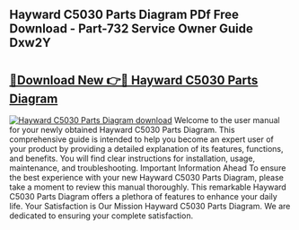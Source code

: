 ## Hayward C5030 Parts Diagram PDf Free Download - Part-732 Service Owner Guide Dxw2Y

# <h2><a href="http://dfme8bv.blite.top/?on=Hayward+C5030+Parts+Diagram">🔗Download New 👉🔴 Hayward C5030 Parts Diagram</a></h2>

[![Hayward C5030 Parts Diagram download](https://i.imgur.com/lujVjoI.png)](http://dfme8bv.blite.top/?on=Hayward+C5030+Parts+Diagram)
Welcome to the user manual for your newly obtained Hayward C5030 Parts Diagram. This comprehensive guide is intended to help you become an expert user of your product by providing a detailed explanation of its features, functions, and benefits. You will find clear instructions for installation, usage, maintenance, and troubleshooting. Important Information Ahead To ensure the best experience with your new Hayward C5030 Parts Diagram, please take a moment to review this manual thoroughly. This remarkable Hayward C5030 Parts Diagram offers a plethora of features to enhance your daily life. Your Satisfaction is Our Mission Hayward C5030 Parts Diagram. We are dedicated to ensuring your complete satisfaction.
